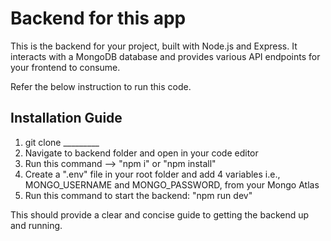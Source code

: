 # Backend for this app
This is the backend for your project, built with Node.js and Express. It interacts with a MongoDB database and provides various API endpoints for your frontend to consume.

Refer the below instruction to run this code.

## Installation Guide
1. git clone _________
2. Navigate to backend folder and open in your code editor
3. Run this command --> "npm i" or "npm install"
4. Create a ".env" file in your root folder and add 4 variables i.e., MONGO_USERNAME and MONGO_PASSWORD, from your Mongo Atlas
5. Run this command to start the backend: "npm run dev"

This should provide a clear and concise guide to getting the backend up and running. 
